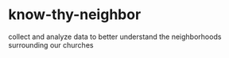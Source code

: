 # know-thy-neighbor
collect and analyze data to better understand the neighborhoods surrounding our churches
